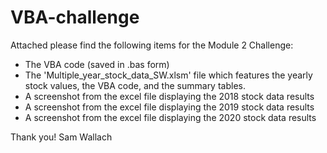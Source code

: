 # VBA-challenge

Attached please find the following items for the Module 2 Challenge:

-  The VBA code (saved in .bas form)
-  The 'Multiple_year_stock_data_SW.xlsm' file which features the yearly stock values, the VBA code, and the summary tables.
-  A screenshot from the excel file displaying the 2018 stock data results
-  A screenshot from the excel file displaying the 2019 stock data results
-  A screenshot from the excel file displaying the 2020 stock data results

Thank you!
Sam Wallach
